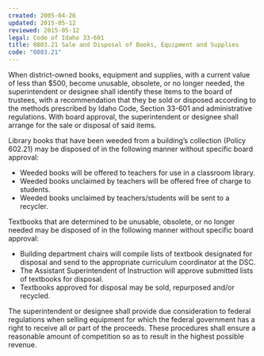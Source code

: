 ```yaml
---
created: 2005-04-26
updated: 2015-05-12
reviewed: 2015-05-12
legal: Code of Idaho 33-601
title: 0803.21 Sale and Disposal of Books, Equipment and Supplies
code: "0803.21"
---
```


When district-owned books, equipment and supplies, with a current value of less than $500, become unusable, obsolete, or no longer needed, the superintendent or designee shall identify these items to the board of trustees, with a recommendation that they be sold or disposed according to the methods prescribed by Idaho Code, Section 33-601 and administrative regulations. With board approval, the superintendent or designee shall arrange for the sale or disposal of said items.

Library books that have been weeded from a building’s collection (Policy 602.21) may be disposed of in the following manner without specific board approval:

- Weeded books will be offered to teachers for use in a classroom library.
- Weeded books unclaimed by teachers will be offered free of charge to students.
- Weeded books unclaimed by teachers/students will be sent to a recycler.

Textbooks that are determined to be unusable, obsolete, or no longer needed may be disposed of in the following manner without specific board approval:

- Building department chairs will compile lists of textbook designated for disposal and send to the appropriate curriculum coordinator at the DSC.
- The Assistant Superintendent of Instruction will approve submitted lists of textbooks for disposal.
- Textbooks approved for disposal may be sold, repurposed and/or recycled.

The superintendent or designee shall provide due consideration to federal regulations when selling equipment for which the federal government has a right to receive all or part of the proceeds. These procedures shall ensure a reasonable amount of competition so as to result in the highest possible revenue.

